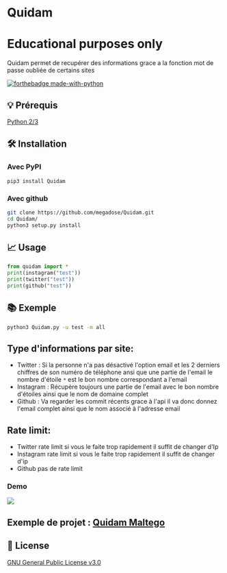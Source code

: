 # Quidam 
# Educational purposes only
Quidam permet de recupérer des informations grace a la fonction mot de passe oubliée de certains sites

[![forthebadge made-with-python](http://ForTheBadge.com/images/badges/made-with-python.svg)](https://www.python.org/)

## 💡 Prérequis
   [Python 2/3](https://www.python.org/downloads/release/python-370/)
## 🛠️ Installation
### Avec PyPI
```pip3 install Quidam```
### Avec github
```bash
git clone https://github.com/megadose/Quidam.git
cd Quidam/
python3 setup.py install
```
## 📈 Usage
```python
from quidam import *
print(instagram("test"))
print(twitter("test"))
print(github("test"))
```
## 📚 Exemple
```bash
python3 Quidam.py -u test -m all
```
## Type d'informations par site:
- Twitter : Si la personne n'a pas désactivé l'option email et les 2 derniers chiffres de son numéro de téléphone ansi que une partie de l'email le nombre d'étoile ```*``` est le bon nombre correspondant a l'email
- Instagram : Récupère toujours une partie de l'email avec le bon nombre d'étoiles ainsi que le nom de domaine complet
- Github : Va regarder les commit récents grace à l'api il va donc donnez l'email complet ainsi que le nom associé à l'adresse email

## Rate limit:
- Twitter rate limit si vous le faite trop rapidement il suffit de changer d'Ip
- Instagram rate limit si vous le faite trop rapidement il suffit de changer d'ip
- Github pas de rate limit 
### Demo
![](demo.gif)

## Exemple de projet : [Quidam Maltego](https://github.com/megadose/quidam-maltego)

## 📝 License
[GNU General Public License v3.0](https://www.gnu.org/licenses/gpl-3.0.fr.html)
